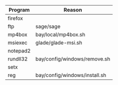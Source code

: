 Program | Reason
--------|-------
firefox |
ftp | sage/sage
mp4box | bay/local/mp4box.sh
msiexec | glade/glade-msi.sh
notepad2 |
rundll32 | bay/config/windows/remove.sh
setx |
reg | bay/config/windows/install.sh
